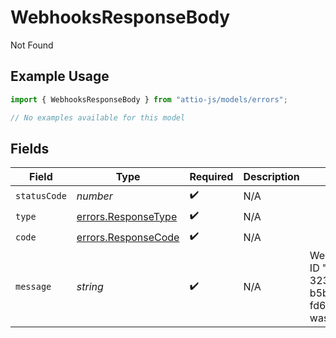 # WebhooksResponseBody

Not Found

## Example Usage

```typescript
import { WebhooksResponseBody } from "attio-js/models/errors";

// No examples available for this model
```

## Fields

| Field                                                                 | Type                                                                  | Required                                                              | Description                                                           | Example                                                               |
| --------------------------------------------------------------------- | --------------------------------------------------------------------- | --------------------------------------------------------------------- | --------------------------------------------------------------------- | --------------------------------------------------------------------- |
| `statusCode`                                                          | *number*                                                              | :heavy_check_mark:                                                    | N/A                                                                   |                                                                       |
| `type`                                                                | [errors.ResponseType](../../models/errors/responsetype.md)            | :heavy_check_mark:                                                    | N/A                                                                   |                                                                       |
| `code`                                                                | [errors.ResponseCode](../../models/errors/responsecode.md)            | :heavy_check_mark:                                                    | N/A                                                                   |                                                                       |
| `message`                                                             | *string*                                                              | :heavy_check_mark:                                                    | N/A                                                                   | Webhook with ID "23e42eaf-323a-41da-b5bb-fd67eebda553" was not found. |